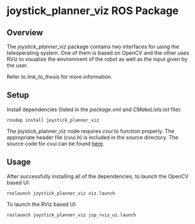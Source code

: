 joystick_planner_viz ROS Package
=============================

## Overview
The *joystick_planner_viz* package contains two interfaces for using the teleoperating system. One of them is based on OpenCV and the other uses RViz to visualize the environment
of the robot as well as the input given by the user.

Refer to *link_to_thesis* for more information.

## Setup

Install dependencies (listed in the *package.xml* and *CMakeLists.txt* file):

    rosdep install joystick_planner_viz

The joystick_planner_viz node requires *cvui* to function properly. The appropriate header file (cvui.h) is included in the source directory.
The source code for cvui can be found <a href="https://github.com/Dovyski/cvui">here</a>.

## Usage

After successfully installing all of the dependencies, to launch the OpenCV based UI:

    roslaunch joystick_planner_viz viz.launch

To launch the RViz based UI:

    roslaunch joystick_planner_viz jsp_rviz_ui.launch
